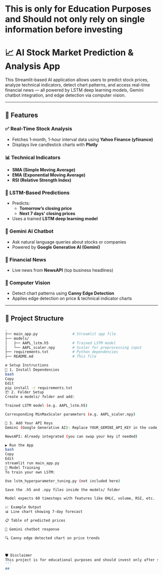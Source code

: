 # This is only for Education Purposes and Should not only rely on single information before investing

# 📈 AI Stock Market Prediction & Analysis App

This Streamlit-based AI application allows users to predict stock prices, analyze technical indicators, detect chart patterns, and access real-time financial news — all powered by LSTM deep learning models, Gemini chatbot integration, and edge detection via computer vision.

---

## 🚀 Features

### ✅ Real-Time Stock Analysis
- Fetches 1-month, 1-hour interval data using **Yahoo Finance (yfinance)**
- Displays live candlestick charts with **Plotly**

### 📊 Technical Indicators
- **SMA (Simple Moving Average)**
- **EMA (Exponential Moving Average)**
- **RSI (Relative Strength Index)**

### 🧠 LSTM-Based Predictions
- Predicts:
  - **Tomorrow’s closing price**
  - **Next 7 days' closing prices**
- Uses a trained **LSTM deep learning model**

### 🧠 Gemini AI Chatbot
- Ask natural language queries about stocks or companies
- Powered by **Google Generative AI (Gemini)**

### 📰 Financial News
- Live news from **NewsAPI** (top business headlines)

### 🧠 Computer Vision
- Detect chart patterns using **Canny Edge Detection**
- Applies edge detection on price & technical indicator charts

---

## 📂 Project Structure

```bash
.
├── main_app.py                # Streamlit app file
├── models/
│   ├── AAPL_lstm.h5           # Trained LSTM model
│   └── AAPL_scaler.npy        # Scaler for preprocessing input
├── requirements.txt           # Python dependencies
├── README.md                  # This file

⚙️ Setup Instructions
🔧 1. Install Dependencies
bash
Copy
Edit
pip install -r requirements.txt
📦 2. Folder Setup
Create a models/ folder and add:

Trained LSTM model (e.g. AAPL_lstm.h5)

Corresponding MinMaxScaler parameters (e.g. AAPL_scaler.npy)

🔑 3. Add Your API Keys
Gemini (Google Generative AI): Replace YOUR_GEMINI_API_KEY in the code

NewsAPI: Already integrated (you can swap your key if needed)

▶️ Run the App
bash
Copy
Edit
streamlit run main_app.py
🧠 Model Training
To train your own LSTM:

Use lstm_hyperparameter_tuning.py (not included here)

Save the .h5 and .npy files inside the models/ folder

Model expects 60 timesteps with features like OHLC, volume, RSI, etc.

📈 Example Output
📊 Line chart showing 7-day forecast

📋 Table of predicted prices

🧠 Gemini chatbot response

🔍 Canny edge detected chart on price trends



🛡️ Disclaimer
This project is for educational purposes and should invest only after studying the investment terms and all. We are not Responsible for any losses 
'''
##

